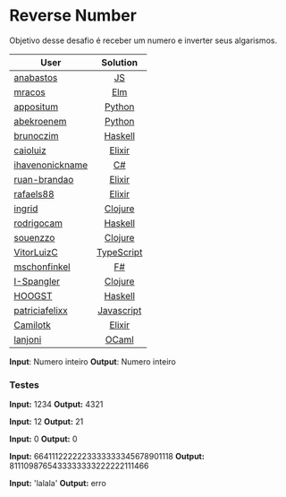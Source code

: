 # Reverse Number

Objetivo desse desafio é receber um numero e inverter seus algarismos.

| User        | Solution           |
| ------------- |:-------------:|
| [anabastos](https://github.com/anabastos) | [JS](https://github.com/lambda-study-group/desafios/tree/master/1-reverse-number/anabastos) |
| [mracos](https://github.com/mracos) | [Elm](https://github.com/lambda-study-group/desafios/tree/master/1-reverse-number/mracos) |
| [appositum](https://github.com/appositum) | [Python](https://github.com/lambda-study-group/desafios/tree/master/1-reverse-number/appositum) |
| [abekroenem](https://github.com/appositum) | [Python](https://github.com/lambda-study-group/desafios/tree/master/1-reverse-number/abekroenem) |
| [brunoczim](https://github.com/brunoczim) | [Haskell](https://github.com/lambda-study-group/desafios/tree/master/1-reverse-number/brunoczim) |
| [caioluiz](https://github.com/caioluiz) | [Elixir](https://github.com/lambda-study-group/desafios/tree/master/1-reverse-number/caioluiz) |
| [ihavenonickname](https://github.com/ihavenonickname) | [C#](https://github.com/lambda-study-group/desafios/tree/master/1-reverse-number/ihavenonickname) |
| [ruan-brandao](https://github.com/ruan-brandao) | [Elixir](https://github.com/lambda-study-group/desafios/tree/master/1-reverse-number/ruan-brandao) |
| [rafaels88](https://github.com/rafaels88) | [Elixir](https://github.com/lambda-study-group/desafios/tree/master/1-reverse-number/rafaels88) |
| [ingrid](https://github.com/ingrid) | [Clojure](https://github.com/lambda-study-group/desafios/tree/master/1-reverse-number/ingrid) |
| [rodrigocam](https://github.com/rodrigocam) | [Haskell](https://github.com/lambda-study-group/desafios/tree/master/1-reverse-number/rodrigocam) |
| [souenzzo](https://github.com/souenzzo) | [Clojure](https://github.com/lambda-study-group/desafios/tree/master/1-reverse-number/souenzzo) |
| [VitorLuizC](https://github.com/VitorLuizC) | [TypeScript](https://github.com/lambda-study-group/desafios/tree/master/1-reverse-number/VitorLuizC) |
| [mschonfinkel](https://github.com/mschonfinkel) | [F#](https://github.com/lambda-study-group/desafios/tree/master/1-reverse-number/mschonfinkel) | 
| [I-Spangler](https://github.com/I-Spangler) | [Clojure](https://github.com/lambda-study-group/desafios/tree/master/1-reverse-number/ingrid) | 
| [HOOGST](https://github.com/HOOGST) | [Haskell](https://github.com/lambda-study-group/desafios/tree/master/1-reverse-number/TERRIBLE) | 
| [patriciafelixx](https://github.com/patriciafelixx) | [Javascript](https://github.com/lambda-study-group/desafios/tree/master/1-reverse-number/patriciafelixx) |
| [Camilotk](https://github.com/Camilotk) | [Elixir](https://github.com/lambda-study-group/desafios/tree/master/1-reverse-number/Camilotk) |
| [lanjoni](https://github.com/lanjoni) | [OCaml](https://github.com/lambda-study-group/desafios/tree/master/1-reverse-number/lanjoni) |

**Input**: Numero inteiro
**Output**: Numero inteiro

### Testes

**Input:** 1234
**Output:** 4321

**Input:** 12
**Output:** 21

**Input:** 0
**Output:** 0

**Input:** 6641112222223333333345678901118
**Output:** 8111098765433333333222222111466

**Input:** 'lalala'
**Output:** erro
